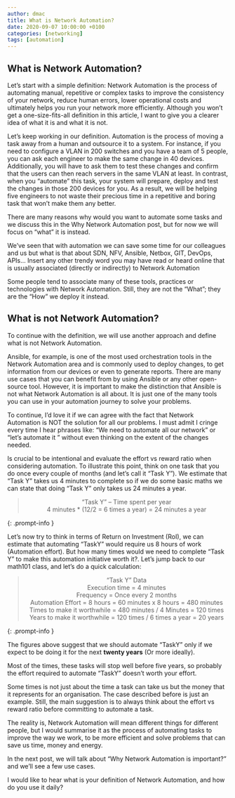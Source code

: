 ```yaml
---
author: dmac
title: What is Network Automation?
date: 2020-09-07 10:00:00 +0100
categories: [networking]
tags: [automation]
---
```


## What is Network Automation?

Let’s start with a simple definition: Network Automation is the process of automating manual, repetitive or complex tasks to improve the consistency of your network, reduce human errors, lower operational costs and ultimately helps you run your network more efficiently. Although you won’t get a one-size-fits-all definition in this article, I want to give you a clearer idea of what it is and what it is not.

Let’s keep working in our definition. Automation is the process of moving a task away from a human and outsource it to a system. For instance, if you need to configure a VLAN in 200 switches and you have a team of 5 people, you can ask each engineer to make the same change in 40 devices. Additionally, you will have to ask them to test these changes and confirm that the users can then reach servers in the same VLAN at least. In contrast, when you “automate” this task, your system will prepare, deploy and test the changes in those 200 devices for you. As a result, we will be helping five engineers to not waste their precious time in a repetitive and boring task that won’t make them any better.

There are many reasons why would you want to automate some tasks and we discuss this in the Why Network Automation post, but for now we will focus on “what” it is instead.

We’ve seen that with automation we can save some time for our colleagues and us but what is that about SDN, NFV, Ansible, Netbox, GIT, DevOps, APIs… Insert any other trendy word you may have read or heard online that is usually associated (directly or indirectly) to Network Automation

Some people tend to associate many of these tools, practices or technologies with Network Automation. Still, they are not the “What”; they are the “How” we deploy it instead.

## What is not Network Automation?

To continue with the definition, we will use another approach and define what is not Network Automation.

Ansible, for example, is one of the most used orchestration tools in the Network Automation area and is commonly used to deploy changes, to get information from our devices or even to generate reports. There are many use cases that you can benefit from by using Ansible or any other open-source tool. However, it is important to make the distinction that Ansible is not what Network Automation is all about. It is just one of the many tools you can use in your automation journey to solve your problems.

To continue, I’d love it if we can agree with the fact that Network Automation is NOT the solution for all our problems. I must admit I cringe every time I hear phrases like: “We need to automate all our network” or “let’s automate it ” without even thinking on the extent of the changes needed.

Is crucial to be intentional and evaluate the effort vs reward ratio when considering automation. To illustrate this point, think on one task that you do once every couple of months (and let’s call it “Task Y”). We estimate that “Task Y” takes us 4 minutes to complete so if we do some basic maths we can state that doing “Task Y” only takes us 24 minutes a year.

> <center>“Task Y” – Time spent per year</center>  
> <center>4 minutes * (12/2 = 6 times a year) = 24 minutes a year</center>
{: .prompt-info }

Let’s now try to think in terms of Return on Investment (RoI), we can estimate that automating “TaskY” would require us 8 hours of work (Automation effort). But how many times would we need to complete “Task Y” to make this automation initiative worth it?. Let’s jump back to our math101 class, and let’s do a quick calculation:

> <center>“Task Y” Data</center>  
> <center> Execution time = 4 minutes</center>
> <center> Frequency = Once every 2 months </center>
> <center> Automation Effort = 8 hours = 60 minutes x 8 hours = 480 minutes </center>
> <center> Times to make it worthwhile = 480 minutes / 4 Minutes = 120 times </center>
> <center> Years to make it worthwhile = 120 times / 6 times a year = 20 years </center>
{: .prompt-info }

The figures above suggest that we should automate “TaskY” only if we expect to be doing it for the next **twenty years** (Or more ideally).

Most of the times, these tasks will stop well before five years, so probably the effort required to automate “TaskY” doesn’t worth your effort.

Some times is not just about the time a task can take us but the money that it represents for an organisation. The case described before is just an example. Still, the main suggestion is to always think about the effort vs reward ratio before committing to automate a task.

The reality is, Network Automation will mean different things for different people, but I would summarise it as the process of automating tasks to improve the way we work, to be more efficient and solve problems that can save us time, money and energy.

In the next post, we will talk about “Why Network Automation is important?” and we’ll see a few use cases.

I would like to hear what is your definition of Network Automation, and how do you use it daily?